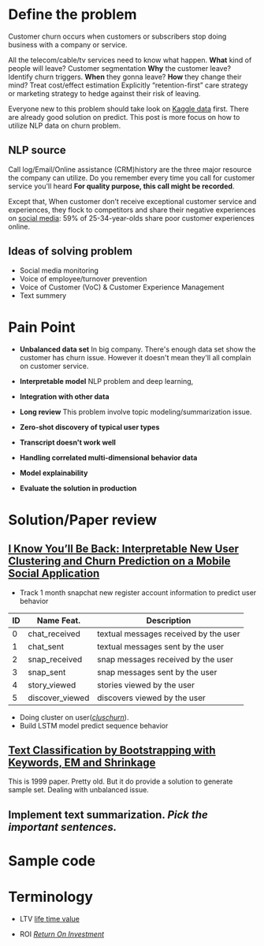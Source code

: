 # Define the problem
Customer churn occurs when customers or subscribers stop doing business with a company or service. 

All the telecom/cable/tv services need to know what happen. 
**What** kind of people will leave? Customer segmentation
**Why** the customer leave?  Identify churn triggers.
**When** they gonna leave? 
**How** they change their mind? Treat cost/effect estimation
Explicitly “retention-first” care strategy or marketing strategy to hedge against their risk of leaving.


Everyone new to this problem should take look on [Kaggle data](https://www.kaggle.com/blastchar/telco-customer-churn) first. There are already good solution on predict. This post is more focus on how to utilize NLP data on churn problem.


## NLP source
Call log/Email/Online assistance (CRM)history are the three major resource the company can utilize. Do you remember every time you call for customer service you'll heard **For quality purpose, this call might be recorded**. 

Except that, When customer don’t receive exceptional customer service and experiences, they flock to competitors and share their negative experiences on [social media](https://www.salesforce.com/blog/2015/01/ten-customer-service-stats-what-they-mean-your-contact-center-gp.html): 59% of 25-34-year-olds share poor customer experiences online.

## Ideas of solving problem
- Social media monitoring
- Voice of employee/turnover prevention
- Voice of Customer (VoC) & Customer Experience Management
- Text summery

# Pain Point
- **Unbalanced data set**
In big company. There's enough data set show the customer has churn issue. However it doesn't mean they'll all complain on customer service.
- **Interpretable model**
	NLP problem and deep learning, 
- **Integration with other data**
- **Long review** 
	This problem involve topic modeling/summarization issue.

- **Zero-shot discovery of typical user types**
- **Transcript doesn't work well**

- **Handling correlated multi-dimensional behavior data**

- **Model explainability**
- **Evaluate the solution in production**
#  Solution/Paper review
## [I Know You’ll Be Back: Interpretable New User Clustering and Churn Prediction on a Mobile Social Application](http://hanj.cs.illinois.edu/pdf/kdd18_cyang.pdf)


- Track 1 month snapchat new register account information to predict user behavior

| ID | Name Feat. | Description |
|----|-----------------|---------------------------------------|
| 0 | chat_received | textual messages received by the user |
| 1 | chat_sent | textual messages sent by the user |
| 2 | snap_received | snap messages received by the user |
| 3 | snap_sent | snap messages sent by the user |
| 4 | story_viewed | stories viewed by the user |
| 5 | discover_viewed | discovers viewed by the user |

- Doing cluster on user([*cluschurn*]([https://github.com/yangji9181/ClusChurn](https://github.com/yangji9181/ClusChurn))). 
- Build LSTM model predict sequence behavior
## [Text Classification by Bootstrapping with Keywords, EM and Shrinkage](https://www.aclweb.org/anthology/W99-0908.pdf) 
 This is 1999 paper. Pretty old. But it do provide a solution to generate sample set. Dealing with unbalanced issue.
## Implement text summarization. *Pick the important sentences.*
# Sample code

# Terminology
- LTV [life time value](https://baike.baidu.com/item/LTV/10692626)

- ROI [_Return On Investment_](https://wiki.mbalib.com/zh-tw/%E6%8A%95%E8%B5%84%E5%9B%9E%E6%8A%A5%E7%8E%87)
 
<!--stackedit_data:
eyJoaXN0b3J5IjpbMTkzNTk0MDM2MiwtMTAxNDI3MDAxMyw1NT
UyMjcxMywtMjE0MTk3NzE2NCwxMDI2NjExNDM4LC01Mzk1NTM5
MjksMTU1NTIzNDEyNyw2MzM2NTE4MjQsLTEyNjgxNTkyMDAsLT
M3MDczMjMzOCwtMTA3NzM0OTMxMiw5NTgxNDM3MDEsNjcwMjQ1
MTE3LDY5MzQ1MDE2NCw1MDkyMjIwODksLTE3NTAwMzQ5MjJdfQ
==
-->